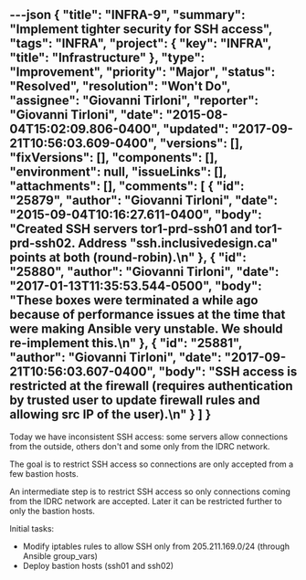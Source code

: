 ---json
{
  "title": "INFRA-9",
  "summary": "Implement tighter security for SSH access",
  "tags": "INFRA",
  "project": {
    "key": "INFRA",
    "title": "Infrastructure"
  },
  "type": "Improvement",
  "priority": "Major",
  "status": "Resolved",
  "resolution": "Won't Do",
  "assignee": "Giovanni Tirloni",
  "reporter": "Giovanni Tirloni",
  "date": "2015-08-04T15:02:09.806-0400",
  "updated": "2017-09-21T10:56:03.609-0400",
  "versions": [],
  "fixVersions": [],
  "components": [],
  "environment": null,
  "issueLinks": [],
  "attachments": [],
  "comments": [
    {
      "id": "25879",
      "author": "Giovanni Tirloni",
      "date": "2015-09-04T10:16:27.611-0400",
      "body": "Created SSH servers tor1-prd-ssh01 and tor1-prd-ssh02. Address \"ssh.inclusivedesign.ca\" points at both (round-robin).\n"
    },
    {
      "id": "25880",
      "author": "Giovanni Tirloni",
      "date": "2017-01-13T11:35:53.544-0500",
      "body": "These boxes were terminated a while ago because of performance issues at the time that were making Ansible very unstable. We should re-implement this.\n"
    },
    {
      "id": "25881",
      "author": "Giovanni Tirloni",
      "date": "2017-09-21T10:56:03.607-0400",
      "body": "SSH access is restricted at the firewall (requires authentication by trusted user to update firewall rules and allowing src IP of the user).\n"
    }
  ]
}
---
Today we have inconsistent SSH access: some servers allow connections from the outside, others don't and some only from the IDRC network.

The goal is to restrict SSH access so connections are only accepted from a few bastion hosts.

An intermediate step is to restrict SSH access so only connections coming from the IDRC network are accepted. Later it can be restricted further to only the bastion hosts.

Initial tasks:

* Modify iptables rules to allow SSH only from 205.211.169.0/24 (through Ansible group\_vars)
* Deploy bastion hosts (ssh01 and ssh02)

        